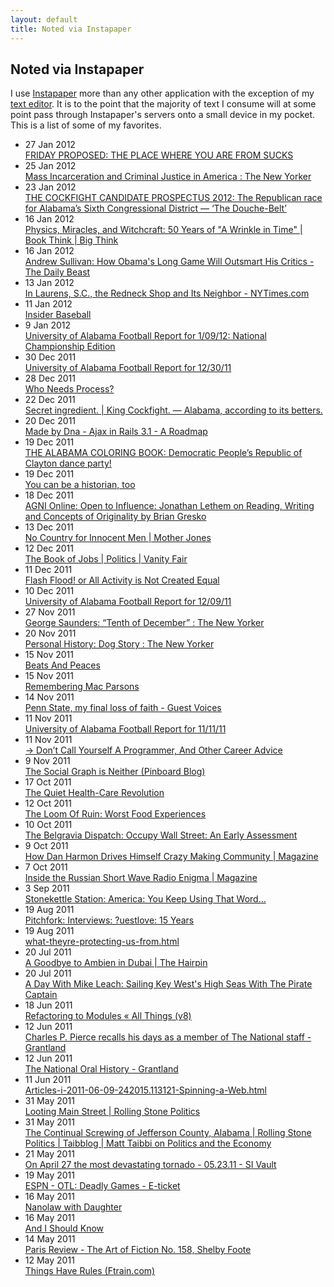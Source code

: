 ```yaml
---
layout: default
title: Noted via Instapaper
---
```


## Noted via Instapaper

I use [Instapaper](http://instapaper.com) more than any other application
with the exception of my [text editor](http://www.vim.org).  It is to the 
point that the majority of text I consume will at some point pass through
Instapaper's servers onto a small device in my pocket.  This is a list of
some of my favorites.

<div id='posts'>
  <ul class='unstyled'>
    <li class='post-link'><span class='label'>27 Jan 2012</span><br /><a href='http://www.everydayshouldbesaturday.com/2012/1/27/2752603/friday-proposed-the-place-where-you-are-from-sucks'>FRIDAY PROPOSED: THE PLACE WHERE YOU ARE FROM SUCKS</a></li>
    <li class='post-link'><span class='label'>25 Jan 2012</span><br /><a href='http://www.newyorker.com/arts/critics/atlarge/2012/01/30/120130crat_atlarge_gopnik?currentPage=all'>Mass Incarceration and Criminal Justice in America : The New Yorker</a></li>
    <li class='post-link'><span class='label'>23 Jan 2012</span><br /><a href='http://kingcockfight.wordpress.com/2012/01/23/the-cockfight-candidate-prospectus-2012-the-republican-race-for-alabamas-sixth-congressional-district-the-douche-belt/'>THE COCKFIGHT CANDIDATE PROSPECTUS 2012: The Republican race for Alabama’s Sixth Congressional District — ‘The Douche-Belt’</a></li>
    <li class='post-link'><span class='label'>16 Jan 2012</span><br /><a href='http://bigthink.com/ideas/41845?page=all'>Physics, Miracles, and Witchcraft: 50 Years of "A Wrinkle in Time" | Book Think | Big Think</a></li>
    <li class='post-link'><span class='label'>16 Jan 2012</span><br /><a href='http://www.thedailybeast.com/newsweek/2012/01/15/andrew-sullivan-how-obama-s-long-game-will-outsmart-his-critics.html'>Andrew Sullivan: How Obama's Long Game Will Outsmart His Critics - The Daily Beast</a></li>
    <li class='post-link'><span class='label'>13 Jan 2012</span><br /><a href='http://www.nytimes.com/2012/01/13/us/in-laurens-sc-the-redneck-shop-and-its-neighbor.html?_r=1&pagewanted=all'>In Laurens, S.C., the Redneck Shop and Its Neighbor - NYTimes.com</a></li>
    <li class='post-link'><span class='label'>11 Jan 2012</span><br /><a href='http://www.nybooks.com/articles/archives/1988/oct/27/insider-baseball/?pagination=false'>Insider Baseball</a></li>
    <li class='post-link'><span class='label'> 9 Jan 2012</span><br /><a href='http://bamareport.blogspot.com/2012/01/university-of-alabama-football-report.html'>University of Alabama Football Report for 1/09/12: National Championship Edition</a></li>
    <li class='post-link'><span class='label'>30 Dec 2011</span><br /><a href='http://bamareport.blogspot.com/2011/12/university-of-alabama-football-report_30.html'>University of Alabama Football Report for 12/30/11</a></li>
    <li class='post-link'><span class='label'>28 Dec 2011</span><br /><a href='http://teddziuba.com/2011/12/process.html'>Who Needs Process?</a></li>
    <li class='post-link'><span class='label'>22 Dec 2011</span><br /><a href='http://kingcockfight.wordpress.com/2011/12/12/secret-ingredient/'>Secret ingredient. | King Cockfight. — Alabama, according to its betters.</a></li>
    <li class='post-link'><span class='label'>20 Dec 2011</span><br /><a href='http://blog.madebydna.com/all/code/2011/12/05/ajax-in-rails-3.html'>Made by Dna - Ajax in Rails 3.1 - A Roadmap</a></li>
    <li class='post-link'><span class='label'>19 Dec 2011</span><br /><a href='http://kingcockfight.wordpress.com/2011/12/19/the-alabama-coloring-book-democratic-peoples-republic-of-clayton-dance-party/'>THE ALABAMA COLORING BOOK: Democratic People’s Republic of Clayton dance party!</a></li>
    <li class='post-link'><span class='label'>19 Dec 2011</span><br /><a href='http://budiansky.blogspot.com/2011/12/you-can-be-historian-too.html'>You can be a historian, too</a></li>
    <li class='post-link'><span class='label'>18 Dec 2011</span><br /><a href='http://www.bu.edu/agni/interviews/online/2011/gresko.html'>AGNI Online: Open to Influence: Jonathan Lethem on Reading, Writing and Concepts of Originality by Brian Gresko</a></li>
    <li class='post-link'><span class='label'>13 Dec 2011</span><br /><a href='http://m.motherjones.com/politics/2011/12/tim-cole-rick-perry'>No Country for Innocent Men | Mother Jones</a></li>
    <li class='post-link'><span class='label'>12 Dec 2011</span><br /><a href='http://m.vanityfair.com/politics/2012/01/stiglitz-depression-201201.print'>The Book of Jobs | Politics | Vanity Fair</a></li>
    <li class='post-link'><span class='label'>11 Dec 2011</span><br /><a href='http://www.heaviestcorner.org/?p=1633'>Flash Flood! or All Activity is Not Created Equal</a></li>
    <li class='post-link'><span class='label'>10 Dec 2011</span><br /><a href='http://bamareport.blogspot.com/2011/12/university-of-alabama-football-report.html'>University of Alabama Football Report for 12/09/11</a></li>
    <li class='post-link'><span class='label'>27 Nov 2011</span><br /><a href='http://www.newyorker.com/fiction/features/2011/10/31/111031fi_fiction_saunders?mbid=social_retweet'>George Saunders: “Tenth of December” : The New Yorker</a></li>
    <li class='post-link'><span class='label'>20 Nov 2011</span><br /><a href='http://m.newyorker.com/reporting/2011/08/08/110808fa_fact_gopnik?currentPage=all'>Personal History: Dog Story : The New Yorker</a></li>
    <li class='post-link'><span class='label'>15 Nov 2011</span><br /><a href='http://gilesbowkett.blogspot.com/2011/11/beats-and-peaces.html'>Beats And Peaces</a></li>
    <li class='post-link'><span class='label'>15 Nov 2011</span><br /><a href='http://weldbham.com/secondfront/2011/11/15/remembering-mac-parsons/'>Remembering Mac Parsons</a></li>
    <li class='post-link'><span class='label'>14 Nov 2011</span><br /><a href='http://www.washingtonpost.com/blogs/guest-voices/post/penn-state-my-final-loss-of-faith/2011/11/11/gIQAwmiIDN_blog.html'>Penn State, my final loss of faith - Guest Voices</a></li>
    <li class='post-link'><span class='label'>11 Nov 2011</span><br /><a href='http://bamareport.blogspot.com/2011/11/university-of-alabama-football-report_11.html'>University of Alabama Football Report for 11/11/11</a></li>
    <li class='post-link'><span class='label'>11 Nov 2011</span><br /><a href='http://www.kalzumeus.com/2011/10/28/dont-call-yourself-a-programmer/'>→ Don’t Call Yourself A Programmer, And Other Career Advice</a></li>
    <li class='post-link'><span class='label'> 9 Nov 2011</span><br /><a href='http://blog.pinboard.in/2011/11/the_social_graph_is_neither/'>The Social Graph is Neither (Pinboard Blog)</a></li>
    <li class='post-link'><span class='label'>17 Oct 2011</span><br /><a href='http://www.theatlantic.com/magazine/archive/2011/11/the-quiet-health-care-revolution/8667/'>The Quiet Health-Care Revolution</a></li>
    <li class='post-link'><span class='label'>12 Oct 2011</span><br /><a href='http://loomofruin.blogspot.com/2008/06/worst-food-experiences.html'>The Loom Of Ruin: Worst Food Experiences</a></li>
    <li class='post-link'><span class='label'>10 Oct 2011</span><br /><a href='http://www.belgraviadispatch.com/2011/10/occupy_wall_street.html'>The Belgravia Dispatch: Occupy Wall Street: An Early Assessment</a></li>
    <li class='post-link'><span class='label'> 9 Oct 2011</span><br /><a href='http://m.wired.com/magazine/2011/09/mf_harmon/all/1'>How Dan Harmon Drives Himself Crazy Making Community | Magazine</a></li>
    <li class='post-link'><span class='label'> 7 Oct 2011</span><br /><a href='http://www.wired.com/magazine/2011/09/ff_uvb76/all/1'>Inside the Russian Short Wave Radio Enigma | Magazine</a></li>
    <li class='post-link'><span class='label'> 3 Sep 2011</span><br /><a href='http://www.stonekettle.com/2011/03/america-you-keeping-using-that-word.html'>Stonekettle Station: America: You Keep Using That Word…</a></li>
    <li class='post-link'><span class='label'>19 Aug 2011</span><br /><a href='http://pitchfork.com/features/interviews/8031-uestlove-15-years/'>Pitchfork: Interviews: ?uestlove: 15 Years</a></li>
    <li class='post-link'><span class='label'>19 Aug 2011</span><br /><a href='http://dashes.com/anil/2011/08/what-theyre-protecting-us-from.html'>what-theyre-protecting-us-from.html</a></li>
    <li class='post-link'><span class='label'>20 Jul 2011</span><br /><a href='http://thehairpin.com/2011/07/a-goodbye-to-ambien-in-dubai/'>A Goodbye to Ambien in Dubai | The Hairpin</a></li>
    <li class='post-link'><span class='label'>20 Jul 2011</span><br /><a href='http://www.sbnation.com/2011/7/20/2282082/mike-leach-texas-tech-interview'>A Day With Mike Leach: Sailing Key West's High Seas With The Pirate Captain</a></li>
    <li class='post-link'><span class='label'>18 Jun 2011</span><br /><a href='http://www.anthonyeden.com/2011/05/refactoring-to-modules/'>Refactoring to Modules « All Things (v8)</a></li>
    <li class='post-link'><span class='label'>12 Jun 2011</span><br /><a href='http://www.grantland.com/story/_/id/6626434/view/full/my-memories-national'>Charles P. Pierce recalls his days as a member of The National staff - Grantland</a></li>
    <li class='post-link'><span class='label'>12 Jun 2011</span><br /><a href='http://www.grantland.com/story/_/id/6629257/view/full/the-greatest-paper-ever-died'>The National Oral History - Grantland</a></li>
    <li class='post-link'><span class='label'>11 Jun 2011</span><br /><a href='http://www.bwcitypaper.com/Articles-i-2011-06-09-242015.113121-Spinning-a-Web.html'>Articles-i-2011-06-09-242015.113121-Spinning-a-Web.html</a></li>
    <li class='post-link'><span class='label'>31 May 2011</span><br /><a href='http://www.rollingstone.com/politics/news/looting-main-street-20100331?print=true'>Looting Main Street | Rolling Stone Politics</a></li>
    <li class='post-link'><span class='label'>31 May 2011</span><br /><a href='http://www.rollingstone.com/politics/blogs/taibblog/the-continual-screwing-of-jefferson-county-alabama-20110531?stop_mobi=yes'>The Continual Screwing of Jefferson County, Alabama | Rolling Stone Politics | Taibblog | Matt Taibbi on Politics and the Economy</a></li>
    <li class='post-link'><span class='label'>21 May 2011</span><br /><a href='http://cnnsi.printthis.clickability.com/pt/cpt?expire=&title=On+April+27+the+most+devastating+tornado+-+05.23.11+-+SI+Vault&urlID=453034562&action=cpt&partnerID=289881&fb=Y&url=http%3A%2F%2Fsportsillustrated.cnn.com%2Fvault%2Farticle%2Fmagazine%2FMAG1186008%2Findex.htm'>On April 27 the most devastating tornado - 05.23.11 - SI Vault</a></li>
    <li class='post-link'><span class='label'>19 May 2011</span><br /><a href='http://sports.espn.go.com/espn/eticket/story?page=110510/rio'>ESPN - OTL: Deadly Games - E-ticket</a></li>
    <li class='post-link'><span class='label'>16 May 2011</span><br /><a href='http://www.ftrain.com/nanolaw.html'>Nanolaw with Daughter</a></li>
    <li class='post-link'><span class='label'>16 May 2011</span><br /><a href='http://nymag.com/print/?/arts/tv/upfronts/2011/roseanne-barr-2011-5/'>And I Should Know</a></li>
    <li class='post-link'><span class='label'>14 May 2011</span><br /><a href='http://www.theparisreview.org/interviews/931/the-art-of-fiction-no-158-shelby-foote'>Paris Review - The Art of Fiction No. 158, Shelby Foote</a></li>
    <li class='post-link'><span class='label'>12 May 2011</span><br /><a href='http://www.ftrain.com/things-have-rules.html'>Things Have Rules (Ftrain.com)</a></li>
  </ul>
</div>

